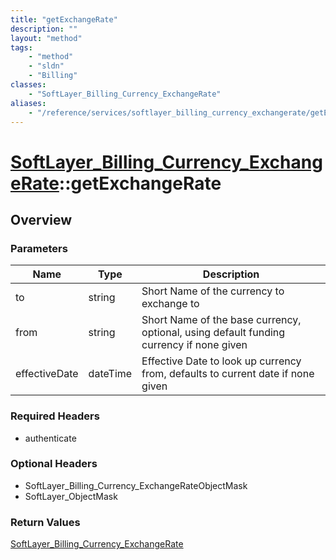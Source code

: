 ```yaml
---
title: "getExchangeRate"
description: ""
layout: "method"
tags:
    - "method"
    - "sldn"
    - "Billing"
classes:
    - "SoftLayer_Billing_Currency_ExchangeRate"
aliases:
    - "/reference/services/softlayer_billing_currency_exchangerate/getExchangeRate"
---
```

# [SoftLayer_Billing_Currency_ExchangeRate](/reference/services/SoftLayer_Billing_Currency_ExchangeRate)::getExchangeRate




## Overview 


### Parameters 
|Name | Type | Description |
| --- | --- | --- |
|to| string| Short Name of the currency to exchange to|
|from| string| Short Name of the base currency, optional, using default funding currency if none given|
|effectiveDate| dateTime| Effective Date to look up currency from, defaults to current date if none given|


### Required Headers
* authenticate

### Optional Headers
* SoftLayer_Billing_Currency_ExchangeRateObjectMask
* SoftLayer_ObjectMask

### Return Values
<a href='/reference/datatypes/SoftLayer_Billing_Currency_ExchangeRate'>SoftLayer_Billing_Currency_ExchangeRate </a>

